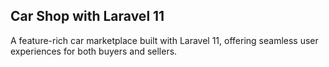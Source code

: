 ## Car Shop with Laravel 11

A feature-rich car marketplace built with Laravel 11, offering seamless user experiences for both buyers and sellers.
